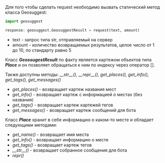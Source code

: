 Для того чтобы сделать request необходимо вызвать статический метод класса Geosuggest:
```py
import geosuggest

response: geosuggest.GeosuggestResult = request(text, amount)
```
- text - запрос типа str, отправляемый на сервер
- amount - количество возвращаемых результатов, целое число от 1 до 10, по стандарту равно 5

Класс ***GeossugestResult*** по факту является картежом объектов типа ***Place*** и он позволяет обращаться к ним по индексу через оператор \[\].

Также доступны методы: *\_\_str\_\_(), \_\_repr\_\_(), get_places(), get_info(), get_tags(), get_messages()*

- *get_places()* - возвращает картеж названия мест
- *get_info()* - возвращает картеж с информацией о местах (без названия)
- *get_tags()* - возвращает картеж картежей тегов
- *get_messages()* - возвращает картеж сообщений для бота

Класс ***Place*** хранит в себе информацию о каком-то месте и обладает следующими методами:
- *get_name()* - возвращает имя места
- *get_info()* - возвращает информацию о месте
- *get_tags()* - возвращает картеж тегов
- *\_\_str\_\_()* - возвращает собранное сообщения для бота
- *repr()*